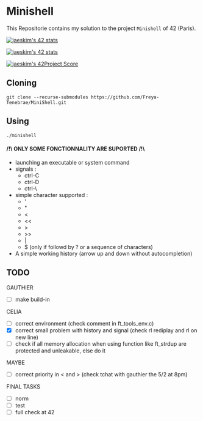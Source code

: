 # Minishell

This Repositorie contains my solution to the project `Minishell` of 42 (Paris).

[![jaeskim's 42 stats](https://badge42.herokuapp.com/api/stats/cmaginot?cursus=42cursus&privacyName=true)](https://github.com/JaeSeoKim/badge42)

[![jaeskim's 42 stats](https://badge42.herokuapp.com/api/stats/gadeneux?cursus=42cursus&privacyName=true)](https://github.com/JaeSeoKim/badge42)

[![jaeskim's 42Project Score](https://badge42.herokuapp.com/api/project/cmaginot/minishell)](https://github.com/JaeSeoKim/badge42)

## Cloning

```shell
git clone --recurse-submodules https://github.com/Freya-Tenebrae/MiniShell.git
```

## Using

```shell
./minishell
```

#### /!\\ ONLY SOME FONCTIONNALITY ARE SUPORTED /!\\
 - launching an executable or system command
 - signals : 
 	- ctrl-C 
 	- ctrl-D 
 	- ctrl-\\
 - simple character supported : 
 	- '
 	- "
 	- <
 	- <<
 	- \>
 	- \>\>
 	- |
 	- $ (only if followd by ? or a sequence of characters)
 - A simple working history (arrow up and down without autocompletion)

## TODO

GAUTHIER
- [ ] make build-in

CELIA
- [ ] correct environment (check comment in ft_tools_env.c)
- [x] correct small problem with history and signal (check rl rediplay and rl on new line)
- [ ] check if all memory allocation when using function like ft_strdup are protected and unleakable, else do it

MAYBE
- [ ] correct priority in < and > (check tchat with gauthier the 5/2 at 8pm)

FINAL TASKS
- [ ] norm
- [ ] test
- [ ] full check at 42